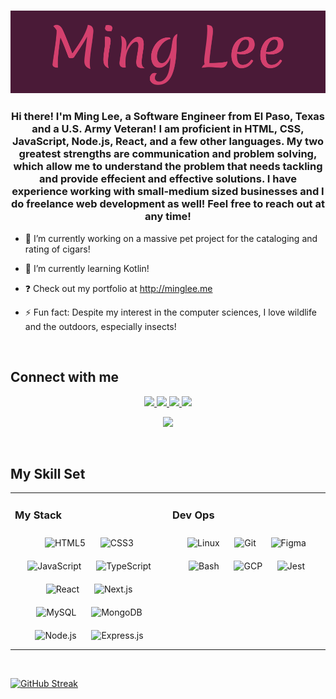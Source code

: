 

### <img src="https://github.com/redconOne/portfolio/blob/master/src/assets/githubBannerActual.png">
  

### <h3 align="center">Hi there! I'm Ming Lee, a Software Engineer from El Paso, Texas and a U.S. Army Veteran! I am proficient in HTML, CSS, JavaScript, Node.js, React, and a few other languages. My two greatest strengths are communication and problem solving, which allow me to understand the problem that needs tackling and provide effecient and effective solutions. I have experience working with small-medium sized businesses and I do freelance web development as well! Feel free to reach out at any time!</h3>  
  

- 🔭 I’m currently working on a massive pet project for the cataloging and rating of cigars!  
  

- 🌱 I’m currently learning Kotlin!  
  

- ❓ Check out my portfolio at http://minglee.me  
  

- ⚡ Fun fact: Despite my interest in the computer sciences, I love wildlife and the outdoors, especially insects!   
  

<br/>  


## Connect with me  
<div align="center">
 <a href="http://minglee.me" target="_blank">
  <img src="https://img.shields.io/static/v1?label=&message=Website&color=informational&style=plastic&logo=javascript&logo-color=white" height="25px" />
  </a>
<a href="https://github.com/redconOne" target="_blank">
<img src="https://img.shields.io/static/v1?label=&message=Github&color=success&style=plastic&logo=linkedin&logo-color=white" height="25px" />
</a>
<a href="https://twitter.com/MingLeeNg1" target="_blank">
 <img src="https://img.shields.io/static/v1?label=&message=Twitter&color=informational&style=plastic&logo=twitter&logo-color=white" height="25px" />
</a>
<a href="https://linkedin.com/in/MingLeeNg" target="_blank">
<img src="https://img.shields.io/static/v1?label=&message=LinkedIn&color=success&style=plastic&logo=linkedin&logo-color=white" height="25px" />
</a>  
  <br>
  <p align="center">
    <a href="https://www.codewars.com/users/MingLeeNg" target="_blank"><img src="https://www.codewars.com/users/MingLeeNg/badges/large"></a>
  </p>
</div>  
  

<br/>  


## My Skill Set  
<table><tr><td valign="top" width="50%">



### My Stack  
<div align="center">  
<img style="margin: 10px" src="https://profilinator.rishav.dev/skills-assets/html5-original-wordmark.svg" alt="HTML5" height="50" />  
<img style="margin: 10px" src="https://profilinator.rishav.dev/skills-assets/css3-original-wordmark.svg" alt="CSS3" height="50" />  
<img style="margin: 10px" src="https://profilinator.rishav.dev/skills-assets/javascript-original.svg" alt="JavaScript" height="50" />  
<img style="margin: 10px" src="https://profilinator.rishav.dev/skills-assets/typescript-original.svg" alt="TypeScript" height="50" />  
<img style="margin: 10px" src="https://profilinator.rishav.dev/skills-assets/react-original-wordmark.svg" alt="React" height="50" />  
<img style="margin: 10px" src="https://profilinator.rishav.dev/skills-assets/nextjs.png" alt="Next.js" height="50" />
<img style="margin: 10px" src="https://profilinator.rishav.dev/skills-assets/mysql-original-wordmark.svg" alt="MySQL" height="50" />  
<img style="margin: 10px" src="https://profilinator.rishav.dev/skills-assets/mongodb-original-wordmark.svg" alt="MongoDB" height="50" />  
<img style="margin: 10px" src="https://profilinator.rishav.dev/skills-assets/nodejs-original-wordmark.svg" alt="Node.js" height="50" />
<img style="margin: 10px" src="https://profilinator.rishav.dev/skills-assets/express-original.svg" alt="Express.js" height="50" />
</div>

</td><td valign="top" width="50%">



### Dev Ops  
<div align="center">  
<img style="margin: 10px" src="https://profilinator.rishav.dev/skills-assets/linux-original.svg" alt="Linux" height="50" />  
<img style="margin: 10px" src="https://profilinator.rishav.dev/skills-assets/git-scm-icon.svg" alt="Git" height="50" />  
<img style="margin: 10px" src="https://profilinator.rishav.dev/skills-assets/figma-icon.svg" alt="Figma" height="50" />  
<img style="margin: 10px" src="https://profilinator.rishav.dev/skills-assets/gnu_bash-icon.svg" alt="Bash" height="50" />  
<img style="margin: 10px" src="https://profilinator.rishav.dev/skills-assets/google_cloud-icon.svg" alt="GCP" height="50" />  
<img style="margin: 10px" src="https://profilinator.rishav.dev/skills-assets/jest.svg" alt="Jest" height="50" />
</div>

</td></tr></table>  

<br/>  

[![GitHub Streak](http://github-readme-streak-stats.herokuapp.com?user=redconOne&theme=tokyonight&date_format=M%20j%5B%2C%20Y%5D&background=DD272700)](https://git.io/streak-stats)

<br/>  

<div align="center"></div>
<br />


